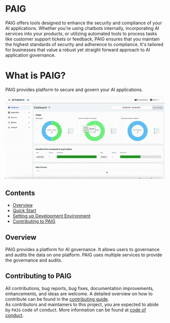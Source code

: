 # PAIG
PAIG offers tools designed to enhance the security and compliance of your AI applications. 
Whether you're using chatbots internally, incorporating AI services into your products, or utilizing automated tools to process tasks like customer support tickets or feedback, 
PAIG ensures that you maintain the highest standards of security and adherence to compliance. 
It's tailored for businesses that value a robust yet straight forward approach to AI application governance. 

# What is PAIG?
PAIG provides platform to secure and govern your AI applications.

![PAIG Demo gif](docs/assets/PAIG_Demo.gif)

## Contents
- [Overview](#overview)
- [Quick Start](docs/QUICK_START_README.md)
- [Setting up Development Environment](backend/paig/README.md)
- [Contributing to PAIG](#contributing)

## Overview <a name="overview"></a>
PAIG provides a platform for AI governance. It allows users to governance and audits the data on one platform. PAIG uses multiple services to provide the governance and audits.


## Contributing to PAIG <a name="contributing"></a>
All contributions, bug reports, bug fixes, documentation improvements, enhancements, and ideas are welcome.
A detailed overview on how to contribute can be found in the [contributing guide](docs/CONTRIBUTING.md).
<br>As contributors and maintainers to this project, you are expected to abide by `PAIG` code of conduct. More information can be found at [code of conduct](docs/CODE_OF_CONDUCT.md).
